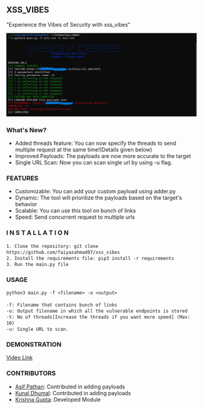 ## XSS_VIBES
"Experience the Vibes of Security with xss_vibes"

![alt_text](xss_vibes.png)

### What's New?

- Added threads feature: You can now specify the threads to send multiple request at the same time!(Details given below)
- Improved Payloads: The payloads are now more accurate to the target
- Single URL Scan: Now you can scan single url by using -u flag.

### FEATURES

- Customizable: You can add your custom payload using adder.py
- Dynamic: The tool will prioritize the payloads based on the target's behavior
- Scalable: You can use this tool on bunch of links
- Speed: Send concurrent request to multiple urls

### I N S T A L L A T I O N

```
1. Clone the repository: git clone https://github.com/faiyazahmad07/xss_vibes
2. Install the requirements file: pip3 install -r requirements
3. Run the main.py file
```

### USAGE
```
python3 main.py -f <filename> -o <output>

-f: Filename that contains bunch of links
-o: Output filename in which all the vulnerable endpoints is stored
-t: No of threads[Increase the threads if you want more speed] (Max: 10)
-u: Single URL to scan.
```

### DEMONSTRATION

[Video Link](https://www.youtube.com/watch?v=sAYZu5ItX90)

### CONTRIBUTORS

- [Asif Pathan](https://www.linkedin.com/in/asifpathan48/): Contributed in adding payloads
- [Kunal Dhumal](https://www.linkedin.com/in/kunal-dhumal-47356721a/): Contributed in adding payloads
- [Krishna Gupta](https://www.linkedin.com/in/iamkrishnagupta/): Developed Module
